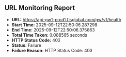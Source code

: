 ## URL Monitoring Report

- **URL:** https://api-gw1-prod1.fisglobal.com/gw/v1/health
- **Start Time:** 2025-09-12T22:50:06.287298
- **End Time:** 2025-09-12T22:50:06.375863
- **Total Time Taken:** 0.088565 seconds
- **HTTP Status Code:** 403
- **Status:** Failure
- **Failure Reason:** HTTP Status Code: 403
